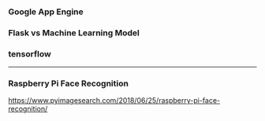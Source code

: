 ### Google App Engine
### Flask vs Machine Learning Model
### tensorflow
------------------------------------
### Raspberry Pi Face Recognition
https://www.pyimagesearch.com/2018/06/25/raspberry-pi-face-recognition/
